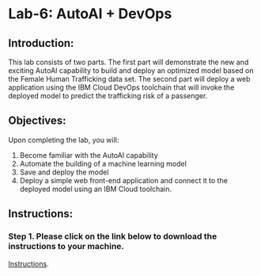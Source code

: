 # Lab-6: AutoAI + DevOps

## Introduction: 

This lab consists of two parts. The first part will demonstrate the new and exciting AutoAI capability to build and deploy an optimized model based on the Female Human Trafficking data set. The second part will deploy a web application using the IBM Cloud DevOps toolchain that will invoke the deployed model to predict the trafficking risk of a passenger. 

## Objectives: 

Upon completing the lab, you will:

1. Become familiar with the AutoAI capability
2. Automate the building of a machine learning model 
3. Save and deploy the model
4. Deploy a simple web front-end application and connect it to the deployed model using an IBM Cloud toolchain. 

## Instructions:

### Step 1.  Please click on the link below to download the instructions to your machine.

[Instructions](https://github.com/bleonardb3/DS_POT_01-16-2020/raw/master/Lab-6/FHTAutoAIDevOps5.0.pdf).
